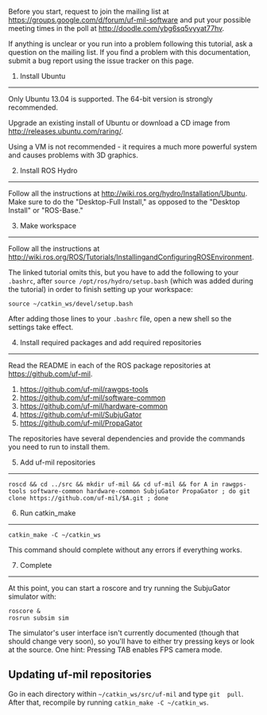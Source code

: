 Before you start, request to join the mailing list at 
https://groups.google.com/d/forum/uf-mil-software and put your possible
meeting times in the poll at http://doodle.com/ybg6sq5vyyat77hv.

If anything is unclear or you run into a problem following this tutorial, ask 
a question on the mailing list. If you find a problem with this 
documentation, submit a bug report using the issue tracker on this page.

1. Install Ubuntu
-----------------

Only Ubuntu 13.04 is supported. The 64-bit version is strongly recommended.

Upgrade an existing install of Ubuntu or download a CD image from 
http://releases.ubuntu.com/raring/.

Using a VM is not recommended - it requires a much more powerful system 
and causes problems with 3D graphics.

2. Install ROS Hydro
--------------------

Follow all the instructions at 
http://wiki.ros.org/hydro/Installation/Ubuntu. Make sure to do the 
"Desktop-Full Install," as opposed to the "Desktop Install" or 
"ROS-Base."

3. Make workspace
-----------------

Follow all the instructions at 
http://wiki.ros.org/ROS/Tutorials/InstallingandConfiguringROSEnvironment.

The linked tutorial omits this, but you have to add the following to your
`.bashrc`, after `source /opt/ros/hydro/setup.bash` (which was added during
the tutorial) in order to finish setting up your workspace:

    source ~/catkin_ws/devel/setup.bash

After adding those lines to your `.bashrc` file, open a new shell so the
settings take effect.

4. Install required packages and add required repositories
----------------------------------------------------------

Read the README in each of the ROS package repositories at 
https://github.com/uf-mil.

1. https://github.com/uf-mil/rawgps-tools
2. https://github.com/uf-mil/software-common
3. https://github.com/uf-mil/hardware-common
4. https://github.com/uf-mil/SubjuGator
5. https://github.com/uf-mil/PropaGator

The repositories have several dependencies and provide the commands
you need to run to install them.

5. Add uf-mil repositories
--------------------------

    roscd && cd ../src && mkdir uf-mil && cd uf-mil && for A in rawgps-tools software-common hardware-common SubjuGator PropaGator ; do git clone https://github.com/uf-mil/$A.git ; done

6. Run catkin_make
------------------

    catkin_make -C ~/catkin_ws

This command should complete without any errors if everything works.

7. Complete
-----------

At this point, you can start a roscore and try running the SubjuGator simulator with:

    roscore &
    rosrun subsim sim

The simulator's user interface isn't currently documented (though that should change very soon), so you'll have to either try pressing keys or look at the source. One hint: Pressing TAB enables FPS camera mode.


Updating uf-mil repositories
----------------------------

Go in each directory within `~/catkin_ws/src/uf-mil` and type `git 
pull`. After that, recompile by running `catkin_make -C ~/catkin_ws`.
